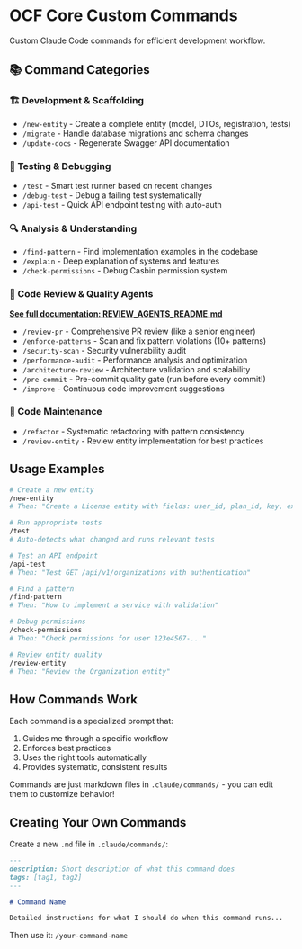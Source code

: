 # OCF Core Custom Commands

Custom Claude Code commands for efficient development workflow.

## 📚 Command Categories

### 🏗️ Development & Scaffolding

- `/new-entity` - Create a complete entity (model, DTOs, registration, tests)
- `/migrate` - Handle database migrations and schema changes
- `/update-docs` - Regenerate Swagger API documentation

### 🧪 Testing & Debugging

- `/test` - Smart test runner based on recent changes
- `/debug-test` - Debug a failing test systematically
- `/api-test` - Quick API endpoint testing with auto-auth

### 🔍 Analysis & Understanding

- `/find-pattern` - Find implementation examples in the codebase
- `/explain` - Deep explanation of systems and features
- `/check-permissions` - Debug Casbin permission system

### 🤖 Code Review & Quality Agents

**[See full documentation: REVIEW_AGENTS_README.md](REVIEW_AGENTS_README.md)**

- `/review-pr` - Comprehensive PR review (like a senior engineer)
- `/enforce-patterns` - Scan and fix pattern violations (10+ patterns)
- `/security-scan` - Security vulnerability audit
- `/performance-audit` - Performance analysis and optimization
- `/architecture-review` - Architecture validation and scalability
- `/pre-commit` - Pre-commit quality gate (run before every commit!)
- `/improve` - Continuous code improvement suggestions

### 🔧 Code Maintenance

- `/refactor` - Systematic refactoring with pattern consistency
- `/review-entity` - Review entity implementation for best practices

## Usage Examples

```bash
# Create a new entity
/new-entity
# Then: "Create a License entity with fields: user_id, plan_id, key, expires_at"

# Run appropriate tests
/test
# Auto-detects what changed and runs relevant tests

# Test an API endpoint
/api-test
# Then: "Test GET /api/v1/organizations with authentication"

# Find a pattern
/find-pattern
# Then: "How to implement a service with validation"

# Debug permissions
/check-permissions
# Then: "Check permissions for user 123e4567-..."

# Review entity quality
/review-entity
# Then: "Review the Organization entity"
```

## How Commands Work

Each command is a specialized prompt that:
1. Guides me through a specific workflow
2. Enforces best practices
3. Uses the right tools automatically
4. Provides systematic, consistent results

Commands are just markdown files in `.claude/commands/` - you can edit them to customize behavior!

## Creating Your Own Commands

Create a new `.md` file in `.claude/commands/`:

```markdown
---
description: Short description of what this command does
tags: [tag1, tag2]
---

# Command Name

Detailed instructions for what I should do when this command runs...
```

Then use it: `/your-command-name`
